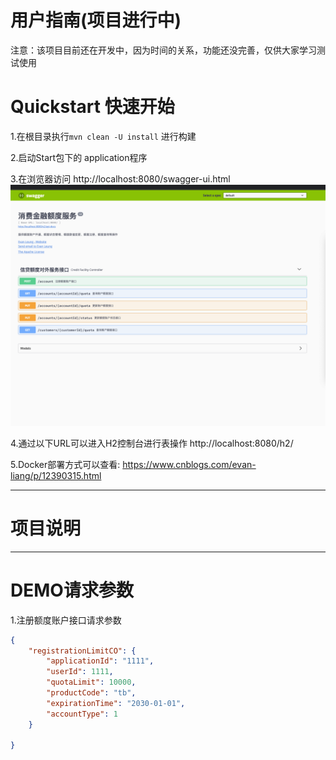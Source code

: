 # 用户指南(项目进行中)

注意：该项目目前还在开发中，因为时间的关系，功能还没完善，仅供大家学习测试使用

# Quickstart 快速开始
1.在根目录执行```mvn clean -U install``` 进行构建

2.启动Start包下的 application程序

3.在浏览器访问 http://localhost:8080/swagger-ui.html
![额度服务](doc/消费金融额度服务.png)

4.通过以下URL可以进入H2控制台进行表操作
http://localhost:8080/h2/

5.Docker部署方式可以查看:
https://www.cnblogs.com/evan-liang/p/12390315.html

***
# 项目说明
***
# DEMO请求参数

1.注册额度账户接口请求参数
```json
{
	"registrationLimitCO": {
		"applicationId": "1111",
		"userId": 1111,
		"quotaLimit": 10000,
		"productCode": "tb",
		"expirationTime": "2030-01-01",
		"accountType": 1
	}

}
```